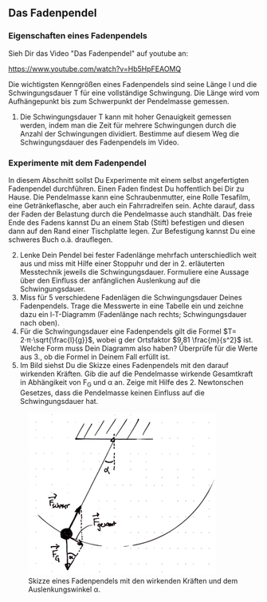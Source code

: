 ## Das Fadenpendel

### Eigenschaften eines Fadenpendels

Sieh Dir das Video "Das Fadenpendel" auf youtube an:

<a href="https://www.youtube.com/watch?v=Hb5HpFEAOMQ"> https://www.youtube.com/watch?v=Hb5HpFEAOMQ </a>

Die wichtigsten Kenngrößen eines Fadenpendels sind seine Länge l und die Schwingungsdauer T für eine vollständige Schwingung. Die Länge wird vom Aufhängepunkt bis zum Schwerpunkt der Pendelmasse gemessen. 

<ol start="1">
	<li>Die Schwingungsdauer T kann mit hoher Genauigkeit gemessen werden, indem man die Zeit für mehrere Schwingungen durch die Anzahl der Schwingungen dividiert. Bestimme auf diesem Weg die Schwingungsdauer des Fadenpendels im Video.</li>
</ol>

### Experimente mit dem Fadenpendel

In diesem Abschnitt sollst Du Experimente mit einem selbst angefertigten Fadenpendel durchführen. Einen Faden findest Du hoffentlich bei Dir zu Hause. Die Pendelmasse kann eine Schraubenmutter, eine Rolle Tesafilm, eine Getränkeflasche, aber auch ein Fahrradreifen sein. Achte darauf, dass der Faden der Belastung durch die Pendelmasse auch standhält. Das freie Ende des Fadens kannst Du an einem Stab (Stift) befestigen und diesen dann auf den Rand einer Tischplatte legen. Zur Befestigung kannst Du eine schweres Buch o.ä. drauflegen.

<ol start="2">
	<li>Lenke Dein Pendel bei fester Fadenlänge mehrfach unterschiedlich weit aus und miss mit Hilfe einer Stoppuhr und der in 2. erläuterten Messtechnik jeweils die Schwingungsdauer. Formuliere eine Aussage über den Einfluss der anfänglichen Auslenkung auf die Schwingungsdauer.</li>
	<li>Miss für 5 verschiedene Fadenlägen die Schwingungsdauer Deines Fadenpendels. Trage die Messwerte in eine Tabelle ein und zeichne dazu ein l-T-Diagramm (Fadenlänge nach rechts; Schwingungsdauer nach oben).</li>
	<li>Für die Schwingungsdauer eine Fadenpendels gilt die Formel $T= 2⋅π⋅\sqrt{\frac{l}{g}}$, wobei g der Ortsfaktor $9,81 \frac{m}{s^2}$ ist. Welche Form muss Dein Diagramm also haben?
	Überprüfe für die Werte aus 3., ob die Formel in Deinem Fall erfüllt ist. </li>
	<li>Im Bild siehst Du die Skizze eines Fadenpendels mit den darauf wirkenden Kräften. Gib die auf die Pendelmasse wirkende Gesamtkraft in Abhängikeit von F<sub>G</sub> und α an. Zeige mit Hilfe des 2. Newtonschen Gesetzes, dass die Pendelmasse keinen Einfluss auf die Schwingungsdauer hat.
	</li>
</ol>

<figure>
	<img src="pendel-kraefte.jpg" class="center50" alt="">
	<figcaption>Skizze eines Fadenpendels mit den wirkenden Kräften und dem Auslenkungswinkel α.</figcaption>
</figure>


